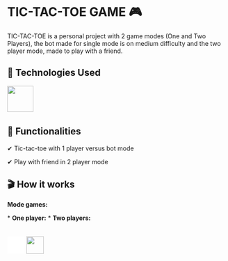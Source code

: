 # TIC-TAC-TOE GAME :video_game:
<p>TIC-TAC-TOE is a personal project with 2 game modes (One and Two Players), the bot made for single mode is on medium difficulty and the two player mode, made to play with a friend.<p/>

## 🚀 Technologies Used
<div>
  <img src="https://cdn.jsdelivr.net/gh/devicons/devicon/icons/c/c-original.svg" width="60" height="60"/>
</div>

## :hammer: Functionalities
<p>✔ Tic-tac-toe with 1 player versus bot mode</p>
<p>✔ Play with friend in 2 player mode </p>

## :clapper: How it works
<p><b>Mode games:</b></p>
* <b>One player:</b>
* <b>Two players:</b>
<div align="center">
  <img src="" height="365">
</div><br>
<a href="https://instagram.com/marcosd_marques" target="_blank"><img src="https://raw.githubusercontent.com/Aakarsh-B/trying-repos/master/insta.svg" width="40" height="40" target="_blank"></a>
<a href = "mailto:mdmarques70@gmail.com"><img src="https://www.freeiconspng.com/thumbs/gmail-icon/gmail-logo-icon-2.png" width="40" height="40" target="_blank"></a>
</div></a>

